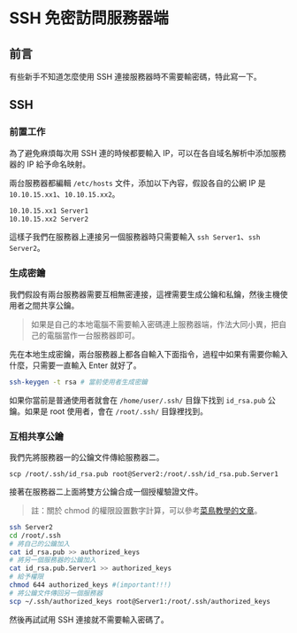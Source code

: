 # SSH 免密訪問服務器端


## 前言

有些新手不知道怎麼使用 SSH 連接服務器時不需要輸密碼，特此寫一下。

## SSH

### 前置工作

為了避免麻煩每次用 SSH 連的時候都要輸入 IP，可以在各自域名解析中添加服務器的 IP 給予命名映射。

兩台服務器都編輯 `/etc/hosts` 文件，添加以下內容，假設各自的公網 IP 是 `10.10.15.xx1`、`10.10.15.xx2`。

```sh
10.10.15.xx1 Server1
10.10.15.xx2 Server2
```

這樣子我們在服務器上連接另一個服務器時只需要輸入 `ssh Server1`、`ssh Server2`。

### 生成密鑰

我們假設有兩台服務器需要互相無密連接，這裡需要生成公鑰和私鑰，然後主機使用者之間共享公鑰。

> 如果是自己的本地電腦不需要輸入密碼連上服務器端，作法大同小異，把自己的電腦當作一台服務器即可。

先在本地生成密鑰，兩台服務器上都各自輸入下面指令，過程中如果有需要你輸入什麼，只需要一直輸入 Enter 就好了。

```zsh
ssh-keygen -t rsa # 當前使用者生成密鑰
```

如果你當前是普通使用者就會在 `/home/user/.ssh/` 目錄下找到 `id_rsa.pub` 公鑰。如果是 root 使用者，會在 `/root/.ssh/` 目錄裡找到。

### 互相共享公鑰

我們先將服務器一的公鑰文件傳給服務器二。

```
scp /root/.ssh/id_rsa.pub root@Server2:/root/.ssh/id_rsa.pub.Server1
```

接著在服務器二上面將雙方公鑰合成一個授權驗證文件。

> 註：關於 chmod 的權限設置數字計算，可以參考[菜鳥教學的文章](https://www.runoob.com/linux/linux-comm-chmod.html)。

```zsh
ssh Server2
cd /root/.ssh
# 將自己的公鑰加入
cat id_rsa.pub >> authorized_keys
# 將另一個服務器的公鑰加入
cat id_rsa.pub.Server1 >> authorized_keys
# 給予權限
chmod 644 authorized_keys #(important!!!)
# 將公鑰文件傳回另一個服務器
scp ~/.ssh/authorized_keys root@Server1:/root/.ssh/authorized_keys
```

然後再試試用 SSH 連接就不需要輸入密碼了。
